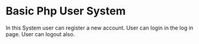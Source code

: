 # Basic Php User System
In this System user can register a new account.
User can login in the log in page.
User can logout also.
